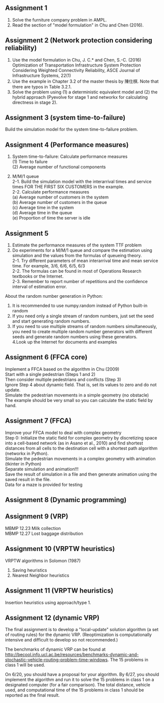 ## Assignment 1
1. Solve the furniture company problem in AMPL.
2. Read the section of "model formulation" in Chu and Chen (2016).

## Assignment 2 (Network protection considering reliability) 
1. Use the model formulation in Chu, J. C.* and Chen, S.-C. (2016) Optimization of Transportation Infrastructure System Protection Considering Weighted Connectivity Reliability, ASCE Journal of Infrastructure Systems, 22(1)  
2. Use the example in Chapter 3.2 of the master thesis by 陳仕棋. Note that there are typos in Table 3.2.1.  
3. Solve the problem using (1) a deterministic equivalent model and (2) the hybrid approach (Pyevolve for stage 1 and networkx for calculating directness in stage 2).


## Assignment 3 (system time-to-failure)
Build the simulation model for the system time-to-failure problem.  


## Assignment 4 (Performance measures)
1. System time-to-failure: Calculate performance measures  
(1) Time to failure  
(2) Average number of functional components  

2. M/M/1 queue  
2-1. Build the simulation model with the interarrival times and service times FOR THE FIRST SIX CUSTOMERS in the example.  
2-2. Calculate performance measures  
(a) Average number of customers in the system  
(b) Average number of customers in the queue  
(c) Average time in the system  
(d) Average time in the queue  
(e) Proportion of time the server is idle  


## Assignment 5
1. Estimate the performance measures of the system TTF problem  
2. Do experiments for a M/M/1 queue and compare the estimation using simulation and the values from the formulas of queueing theory.   
2-1. Try different parameters of mean interarrival time and mean service time. For example, 3/6, 6/6, 6/5, 6/3  
2-2. The formulas can be found in most of Operations Research textbooks or the Internet.  
2-3. Remember to report number of repetitions and the confidence interval of estimation error.  

About the random number generation in Python:  
1. It is recommended to use numpy.random instead of Python built-in random  
2. If you need only a single stream of random numbers, just set the seed and start generating random numbers.  
3. If you need to use multiple streams of random numbers simultaneously, you need to create multiple random number generators with different seeds and generate random numbers using these generators.  
4.Look up the Internet for documents and examples

## Assignment 6 (FFCA core)
Implement a FFCA based on the algorithm in Chu (2009)  
Start with a single pedestrian (Steps 1 and 2)  
Then consider multiple pedestrians and conflicts (Step 3)  
Ignore Step 4 about dynamic field. That is, set its values to zero and do not update.  
Simulate the pedestrian movements in a simple geometry (no obstacle)  
The example should be very small so you can calculate the static field by hand.  

## Assignment 7 (FFCA)  
Improve your FFCA model to deal with complex geometry  
Step 0: Initialize the static field for complex geometry by discretizing space into a cell-based network (as in Asano et al., 2010) and find shortest distances from all cells to the destination cell with a shortest path algorithm (networkx in Python).  
Simulate the pedestrian movements in a complex geometry with animation (tkinter in Python)  
Separate simulation and animation!!!  
Save the result of simulation in a file and then generate animation using the saved result in the file.  
Data for a maze is provided for testing  

## Assignment 8 (Dynamic programming)

## Assignment 9 (VRP)    
MBMP 12.23 Milk collection    
MBMP 12.27 Lost baggage distribution     

## Assignment 10 (VRPTW heuristics)  
VRPTW algorithms in Solomon (1987)  
1. Saving heuristics  
2. Nearest Neighbor heuristics 

## Assignment 11 (VRPTW heuristics)
Insertion heuristics using approach/type 1. 

## Assignment 12 (dynamic VRP)
The final assignment is to develop a "local-update" solution algorithm (a set of routing rules) for the dynamic VRP. (Reoptimization is computationally intensive and difficult to develop so not recommended.)

The benchmarks of dynamic VRP can be found at http://becool.info.ucl.ac.be/resources/benchmarks-dynamic-and-stochastic-vehicle-routing-problem-time-windows. The 15 problems in class 1 will be used.

On 6/20, you should have a proposal for your algorithm. By 6/27, you should implement the algorithm and run it to solve the 15 problems in class 1 on a designated computer (for a fair comparison). The total distance, vehicle used, and computational time of the 15 problems in class 1 should be reported as the final result.  









